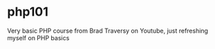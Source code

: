 # php101

Very basic PHP course from Brad Traversy on Youtube, just refreshing myself on PHP basics
